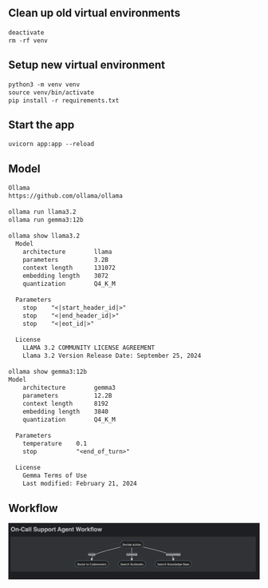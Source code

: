
## Clean up old virtual environments

```commandline
deactivate
rm -rf venv
```


## Setup new virtual environment
```commandline
python3 -m venv venv
source venv/bin/activate
pip install -r requirements.txt
```

## Start the app

```commandline
uvicorn app:app --reload
```

## Model

```commandline
Ollama
https://github.com/ollama/ollama

ollama run llama3.2
ollama run gemma3:12b

ollama show llama3.2
  Model
    architecture        llama
    parameters          3.2B
    context length      131072
    embedding length    3072
    quantization        Q4_K_M

  Parameters
    stop    "<|start_header_id|>"
    stop    "<|end_header_id|>"
    stop    "<|eot_id|>"

  License
    LLAMA 3.2 COMMUNITY LICENSE AGREEMENT
    Llama 3.2 Version Release Date: September 25, 2024

ollama show gemma3:12b
Model
    architecture        gemma3
    parameters          12.2B
    context length      8192
    embedding length    3840
    quantization        Q4_K_M

  Parameters
    temperature    0.1
    stop           "<end_of_turn>"

  License
    Gemma Terms of Use
    Last modified: February 21, 2024

```

## Workflow

![On-call agent Workflow](workflow.png "On-call agent Workflow")






